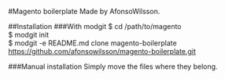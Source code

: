 #Magento boilerplate
Made by AfonsoWilsson.

##Installation
###With modgit
$ cd /path/to/magento  
$ modgit init  
$ modgit -e README.md clone magento-boilerplate https://github.com/afonsowilsson/magento-boilerplate.git

###Manual installation
Simply move the files where they belong.
